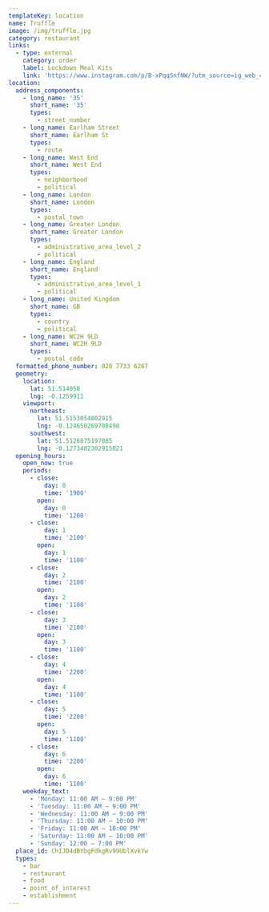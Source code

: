 ```yaml
---
templateKey: location
name: Truffle
image: /img/truffle.jpg
category: restaurant
links:
  - type: external
    category: order
    label: Lockdown Meal Kits
    link: 'https://www.instagram.com/p/B-xPqqSnfNW/?utm_source=ig_web_copy_link'
location:
  address_components:
    - long_name: '35'
      short_name: '35'
      types:
        - street_number
    - long_name: Earlham Street
      short_name: Earlham St
      types:
        - route
    - long_name: West End
      short_name: West End
      types:
        - neighborhood
        - political
    - long_name: London
      short_name: London
      types:
        - postal_town
    - long_name: Greater London
      short_name: Greater London
      types:
        - administrative_area_level_2
        - political
    - long_name: England
      short_name: England
      types:
        - administrative_area_level_1
        - political
    - long_name: United Kingdom
      short_name: GB
      types:
        - country
        - political
    - long_name: WC2H 9LD
      short_name: WC2H 9LD
      types:
        - postal_code
  formatted_phone_number: 020 7733 6267
  geometry:
    location:
      lat: 51.514058
      lng: -0.1259911
    viewport:
      northeast:
        lat: 51.5153054802915
        lng: -0.124650269708498
      southwest:
        lat: 51.5126075197085
        lng: -0.1273482302915021
  opening_hours:
    open_now: true
    periods:
      - close:
          day: 0
          time: '1900'
        open:
          day: 0
          time: '1200'
      - close:
          day: 1
          time: '2100'
        open:
          day: 1
          time: '1100'
      - close:
          day: 2
          time: '2100'
        open:
          day: 2
          time: '1100'
      - close:
          day: 3
          time: '2100'
        open:
          day: 3
          time: '1100'
      - close:
          day: 4
          time: '2200'
        open:
          day: 4
          time: '1100'
      - close:
          day: 5
          time: '2200'
        open:
          day: 5
          time: '1100'
      - close:
          day: 6
          time: '2200'
        open:
          day: 6
          time: '1100'
    weekday_text:
      - 'Monday: 11:00 AM – 9:00 PM'
      - 'Tuesday: 11:00 AM – 9:00 PM'
      - 'Wednesday: 11:00 AM – 9:00 PM'
      - 'Thursday: 11:00 AM – 10:00 PM'
      - 'Friday: 11:00 AM – 10:00 PM'
      - 'Saturday: 11:00 AM – 10:00 PM'
      - 'Sunday: 12:00 – 7:00 PM'
  place_id: ChIJD4dBYbgFdkgRv99UblXvkYw
  types:
    - bar
    - restaurant
    - food
    - point_of_interest
    - establishment
---
```

